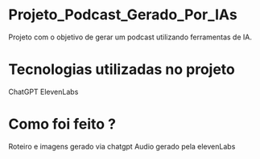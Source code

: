 # Projeto_Podcast_Gerado_Por_IAs

Projeto com o objetivo de gerar um podcast utilizando ferramentas de IA.

# Tecnologias utilizadas no projeto
ChatGPT
ElevenLabs

# Como foi feito ?
Roteiro e imagens gerado via chatgpt
Audio gerado pela elevenLabs
